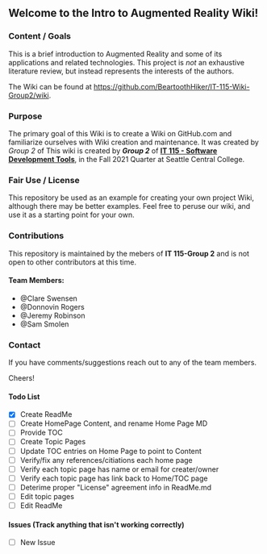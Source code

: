 ## Welcome to the Intro to Augmented Reality Wiki!

### Content / Goals
This is a brief introduction to Augmented Reality and some of its applications and related technologies. This project is _not_ an exhaustive literature review, but instead represents the interests of the authors.

The Wiki can be found at https://github.com/BeartoothHiker/IT-115-Wiki-Group2/wiki.

### Purpose
The primary goal of this Wiki is to create a Wiki on GitHub.com and familiarize ourselves with Wiki creation and maintenance. It was created by _Group 2_ of This wiki is created by **_Group 2_** of  [**IT 115 - Software Development Tools**](https://canvas.seattlecentral.edu/courses/2114633), in the Fall 2021 Quarter at Seattle Central College.

### Fair Use / License
This repository be used as an example for creating your own project Wiki, although there may be better examples.  Feel free to peruse our wiki, and use it as a starting point for your own.

### Contributions
This repository is maintained by the mebers of **IT 115-Group 2** and is not open to other contributors at this time.

#### Team Members:
* @Clare Swensen
* @Donnovin Rogers
* @Jeremy Robinson
* @Sam Smolen

### Contact
If you have comments/suggestions reach out to any of the team members.

Cheers!

#### Todo List
- [x] Create ReadMe
- [ ] Create HomePage Content, and rename Home Page MD
- [ ] Provide TOC
- [ ] Create Topic Pages
- [ ] Update TOC entries on Home Page to point to Content
- [ ] Verify/fix any references/citiations each home page
- [ ] Verify each topic page has name or email for creater/owner
- [ ] Verify each topic page has link back to Home/TOC page
- [ ] Deterime proper "License" agreement info in ReadMe.md
- [ ] Edit topic pages
- [ ] Edit ReadMe

#### Issues (Track anything that isn't working correctly)
- [ ] New Issue




